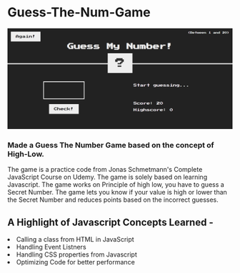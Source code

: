 <h1>Guess-The-Num-Game</h1>

<img src="highlow.PNG" alt="IMAGE OF THE GAME"> 
<h3>Made a Guess The Number Game based on the concept  of High-Low. </h3>
<p>The game is a practice code from Jonas Schmetmann's Complete JavaScript Course on Udemy. The game is solely based on learning Javascript. The game works on Principle of high low, you have to guess a Secret Number. The game lets you know if your value is high or lower than the Secret Number and reduces points based on the incorrect guesses.</p>


<h2>A Highlight of Javascript Concepts Learned -</h2>
<li>Calling a class from HTML in JavaScript</li>
<li>Handling Event Listners</li>
<li>Handling CSS properties from  Javascript</li>
<li>Optimizing Code for better performance</li>
